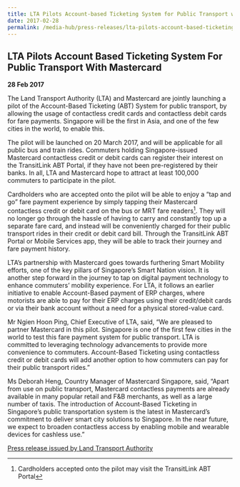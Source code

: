 ```yaml
---
title: LTA Pilots Account-based Ticketing System for Public Transport with MasterCard
date: 2017-02-28
permalink: /media-hub/press-releases/lta-pilots-account-based-ticketing-system-for-public-transport-with-mastercard
---
```

## LTA Pilots Account Based Ticketing System For Public Transport With Mastercard

**28 Feb 2017**

The Land Transport Authority (LTA) and Mastercard are jointly launching a pilot of the Account-Based Ticketing (ABT) System for public transport, by allowing the usage of contactless credit cards and contactless debit cards for fare payments. Singapore will be the first in Asia, and one of the few cities in the world, to enable this.  
  
The pilot will be launched on 20 March 2017, and will be applicable for all public bus and train rides. Commuters holding Singapore-issued Mastercard contactless credit or debit cards can register their interest on the TransitLink ABT Portal, if they have not been pre-registered by their banks. In all, LTA and Mastercard hope to attract at least 100,000 commuters to participate in the pilot.  
  
Cardholders who are accepted onto the pilot will be able to enjoy a “tap and go” fare payment experience by simply tapping their Mastercard contactless credit or debit card on the bus or MRT fare readers[^1]. They will no longer go through the hassle of having to carry and constantly top up a separate fare card, and instead will be conveniently charged for their public transport rides in their credit or debit card bill. Through the TransitLink ABT Portal or Mobile Services app, they will be able to track their journey and fare payment history.  
  
LTA’s partnership with Mastercard goes towards furthering Smart Mobility efforts, one of the key pillars of Singapore’s Smart Nation vision. It is another step forward in the journey to tap on digital payment technology to enhance commuters’ mobility experience. For LTA, it follows an earlier initiative to enable Account-Based payment of ERP charges, where motorists are able to pay for their ERP charges using their credit/debit cards or via their bank account without a need for a physical stored-value card.  
  
Mr Ngien Hoon Ping, Chief Executive of LTA, said, “We are pleased to partner Mastercard in this pilot. Singapore is one of the first few cities in the world to test this fare payment system for public transport. LTA is committed to leveraging technology advancements to provide more convenience to commuters. Account-Based Ticketing using contactless credit or debit cards will add another option to how commuters can pay for their public transport rides.”  
  
Ms Deborah Heng, Country Manager of Mastercard Singapore, said, “Apart from use on public transport, Mastercard contactless payments are already available in many popular retail and F&B merchants, as well as a large number of taxis. The introduction of Account-Based Ticketing in Singapore’s public transportation system is the latest in Mastercard’s commitment to deliver smart city solutions to Singapore. In the near future, we expect to broaden contactless access by enabling mobile and wearable devices for cashless use.”

[^1]: Cardholders accepted onto the pilot may visit the TransitLink ABT Portal

[Press release issued by Land Transport Authority](https://www.lta.gov.sg/content/ltagov/en/newsroom/2017/2/2/joint-news-release-by-the-land-transport-authority-lta-mastercard---lta-pilots-account-based-ticketing-system-for-publi.html)